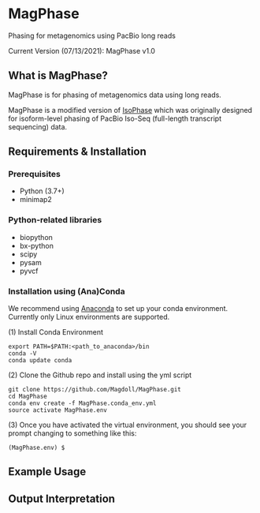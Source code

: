 # MagPhase
Phasing for metagenomics using PacBio long reads

Current Version (07/13/2021): MagPhase v1.0


## What is MagPhase?

MagPhase is for phasing of metagenomics data using long reads. 

MagPhase is a modified version of [IsoPhase](https://github.com/Magdoll/cDNA_Cupcake/wiki/IsoPhase:-Haplotyping-using-Iso-Seq-data) which was originally designed for isoform-level phasing of PacBio Iso-Seq (full-length transcript sequencing) data.

## Requirements & Installation

### Prerequisites

* Python (3.7+)
* minimap2

### Python-related libraries

* biopython
* bx-python
* scipy
* pysam
* pyvcf

### Installation using (Ana)Conda 

We recommend using [Anaconda](https://www.anaconda.com/products/individual) to set up your conda environment. Currently only Linux environments are supported.

(1) Install Conda Environment

```
export PATH=$PATH:<path_to_anaconda>/bin
conda -V
conda update conda
```

(2) Clone the Github repo and install using the yml script

```
git clone https://github.com/Magdoll/MagPhase.git
cd MagPhase
conda env create -f MagPhase.conda_env.yml
source activate MagPhase.env
```

(3) Once you have activated the virtual environment, you should see your prompt changing to something like this:

```
(MagPhase.env) $
```

## Example Usage

## Output Interpretation
